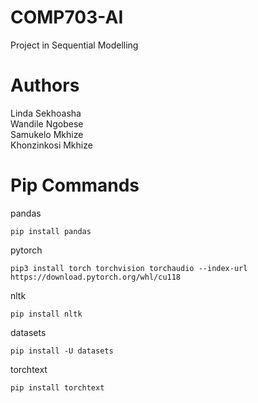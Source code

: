 # COMP703-AI
Project in Sequential Modelling
# Authors
Linda Sekhoasha\
Wandile Ngobese\
Samukelo Mkhize\
Khonzinkosi Mkhize
# Pip Commands
pandas 
```batch
pip install pandas
```
pytorch
```batch
pip3 install torch torchvision torchaudio --index-url https://download.pytorch.org/whl/cu118
```
nltk
```batch
pip install nltk
```
datasets
```batch
pip install -U datasets
```

torchtext
```batch
pip install torchtext
```

